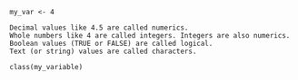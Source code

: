 `my_var <- 4`


    Decimal values like 4.5 are called numerics.
    Whole numbers like 4 are called integers. Integers are also numerics.
    Boolean values (TRUE or FALSE) are called logical.
    Text (or string) values are called characters.

`class(my_variable)`